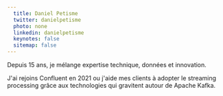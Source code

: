 ```yaml
---
  title: Daniel Petisme
  twitter: danielpetisme
  photo: none
  linkedin: danielpetisme
  keynotes: false
  sitemap: false
---
```

Depuis 15 ans, je mélange expertise technique, données et innovation. 

J'ai rejoins Confluent en 2021 ou j'aide mes clients à adopter le streaming processing grâce aux technologies qui gravitent autour de Apache Kafka.
